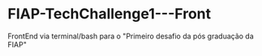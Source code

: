 # FIAP-TechChallenge1---Front
FrontEnd via terminal/bash para o "Primeiro desafio da pós graduação da FIAP"